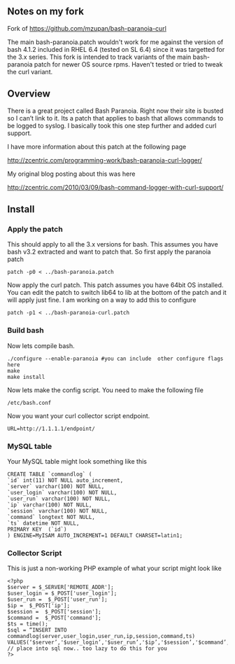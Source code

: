 ## Notes on my fork

Fork of https://github.com/mzupan/bash-paranoia-curl

The main bash-paranoia.patch wouldn't work for me against the version of bash
4.1.2 included in RHEL 6.4 (tested on SL 6.4) since it was targetted for the
3.x series.  This fork is intended to track variants of the main bash-paranoia
patch for newer OS source rpms.  Haven't tested or tried to tweak the curl
variant.

## Overview

There is a great project called Bash Paranoia. Right now their site is busted so I can’t link to it. Its a patch that applies to bash that allows commands to be logged to syslog. I basically took this one step further and added curl support.

I have more information about this patch at the following page

http://zcentric.com/programming-work/bash-paranoia-curl-logger/

My original blog posting about this was here

http://zcentric.com/2010/03/09/bash-command-logger-with-curl-support/

## Install

### Apply the patch

This should apply to all the 3.x versions for bash. This assumes you have bash v3.2 extracted and want to patch that. So first apply the paranoia patch

    patch -p0 < ../bash-paranoia.patch

Now apply the curl patch. This patch assumes you have 64bit OS installed. You can edit the patch to switch lib64 to lib at the bottom of the patch and it will apply just fine. I am working on a way to add this to configure

    patch -p1 < ../bash-paranoia-curl.patch

### Build bash

Now lets compile bash. 

    ./configure --enable-paranoia #you can include  other configure flags here
    make
    make install

Now lets make the config script. You need to make the following file

    /etc/bash.conf

Now you want your curl collector script endpoint. 

    URL=http://1.1.1.1/endpoint/

### MySQL table

Your MySQL table might look something like this

    CREATE TABLE `commandlog` (
    `id` int(11) NOT NULL auto_increment,
    `server` varchar(100) NOT NULL,
    `user_login` varchar(100) NOT NULL,
    `user_run` varchar(100) NOT NULL,
    `ip` varchar(100) NOT NULL,
    `session` varchar(100) NOT NULL,
    `command` longtext NOT NULL,
    `ts` datetime NOT NULL,
    PRIMARY KEY  (`id`)
    ) ENGINE=MyISAM AUTO_INCREMENT=1 DEFAULT CHARSET=latin1;

### Collector Script

This is just a non-working PHP example of what your script might look like

    <?php
    $server = $_SERVER['REMOTE_ADDR'];
    $user_login = $_POST['user_login'];
    $user_run =  $_POST['user_run'];
    $ip =  $_POST['ip'];
    $session =  $_POST['session'];
    $command =  $_POST['command'];
    $ts = time();
    $sql = “INSERT INTO commandlog(server,user_login,user_run,ip,session,command,ts)         VALUES(‘$server’,'$user_login’,'$user_run’,'$ip’,'$session’,'$command’,'$ts’)”;
    // place into sql now.. too lazy to do this for you
    ?>
